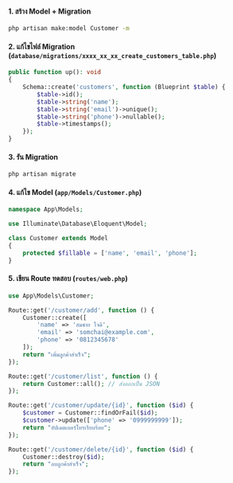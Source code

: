 #### 1. สร้าง Model + Migration
```bash
php artisan make:model Customer -m
```

#### 2. แก้ไขไฟล์ Migration (`database/migrations/xxxx_xx_xx_create_customers_table.php`)
```php
public function up(): void
{
    Schema::create('customers', function (Blueprint $table) {
        $table->id();
        $table->string('name');
        $table->string('email')->unique();
        $table->string('phone')->nullable();
        $table->timestamps();
    });
}
```

#### 3. รัน Migration
```bash
php artisan migrate
```

#### 4. แก้ไข Model (`app/Models/Customer.php`)
```php
namespace App\Models;

use Illuminate\Database\Eloquent\Model;

class Customer extends Model
{
    protected $fillable = ['name', 'email', 'phone'];
}
```

#### 5. เขียน Route ทดสอบ (`routes/web.php`)
```php
use App\Models\Customer;

Route::get('/customer/add', function () {
    Customer::create([
        'name' => 'สมชาย ใจดี',
        'email' => 'somchai@example.com',
        'phone' => '0812345678'
    ]);
    return "เพิ่มลูกค้าสำเร็จ";
});

Route::get('/customer/list', function () {
    return Customer::all(); // ส่งออกเป็น JSON
});

Route::get('/customer/update/{id}', function ($id) {
    $customer = Customer::findOrFail($id);
    $customer->update(['phone' => '0999999999']);
    return "อัปเดตเบอร์โทรเรียบร้อย";
});

Route::get('/customer/delete/{id}', function ($id) {
    Customer::destroy($id);
    return "ลบลูกค้าสำเร็จ";
});
```